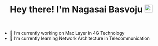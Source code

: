 <h1 align="center"> Hey there! I'm Nagasai Basvoju <img src="https://media.giphy.com/media/hvRJCLFzcasrR4ia7z/giphy.gif" width="25px"/></h1>
<br>

- 🔭 I’m currently working on Mac Layer in 4G Technology
- 🌱 I’m currently learning Network Architecture in Telecommunication

<!--
**nagasainasa61/nagasainasa61** is a ✨ _special_ ✨ repository because its `README.md` (this file) appears on your GitHub profile.

Here are some ideas to get you started:

- 🔭 I’m currently working on ...
- 🌱 I’m currently learning ...
- 👯 I’m looking to collaborate on ...
- 🤔 I’m looking for help with ...
- 💬 Ask me about ...
- 📫 How to reach me: ...
- 😄 Pronouns: ...
- ⚡ Fun fact: ...
-->
